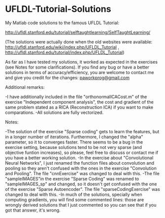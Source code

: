 UFLDL-Tutorial-Solutions
========================

My Matlab code solutions to the famous UFLDL Tutorial:

http://ufldl.stanford.edu/tutorial/selftaughtlearning/SelfTaughtLearning/

(The solutions were actually done when the old websites were available: http://ufldl.stanford.edu/wiki/index.php/UFLDL_Tutorial , http://ufldl.stanford.edu/tutorial/index.php/UFLDL_Tutorial)

As far as I have tested my solutions, it worked as expected in the exercises (see Notes for some clarifications). If you find any bug or have a better solutions in terms of accuracy/efficiency, you are welcome to contact me and give you credit for the changes: paworkprog@gmail.com


Additional remarks:

-I have additionally included in the file "orthonormalICACost.m" of the exercise "Independent component analysis", the
cost and gradient of the same problem stated as a RICA (Reconstruction ICA) if you want to make comparations. 
-All solutions are fully vectorized.


Notes:

-The solution of the exercise "Sparse coding" gets to learn the features, but in a longer number of iterations. Furthermore, I changed the "alpha" parameter, so it to converges faster. There seems to be a bug in the exercise setting, because solutions tend to be not very sparse (and objective funtion increases), so please, feel free to discuss or contact me if you have a better working solution.
-In the exercise about "Convolutional Neural Networks", I just renamed the function files about convolution and pooling so they aren't confused with the ones in the exercise "Convolution and Pooling". The file "cnnExercise" was changed to deal with this.
-The file "sampleIMAGES"in the exercise "Sparse Coding" was renamed to "sampleIMAGES_sp" and changed, so it doesn't get confused with the one of the exercise "Sparse Autoencoder". The file "sparseCodingExercise" was changed to deal with this.
-In much of the solutions, specially when computing gradients, you will find some commented lines: those are wrongly
derived solutions that I just commented so you can see that if you got that answer, it's wrong.
